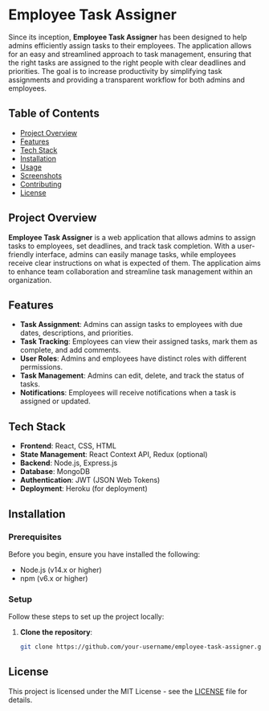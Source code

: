 # Employee Task Assigner

Since its inception, **Employee Task Assigner** has been designed to help admins efficiently assign tasks to their employees. The application allows for an easy and streamlined approach to task management, ensuring that the right tasks are assigned to the right people with clear deadlines and priorities. The goal is to increase productivity by simplifying task assignments and providing a transparent workflow for both admins and employees.

## Table of Contents
- [Project Overview](#project-overview)
- [Features](#features)
- [Tech Stack](#tech-stack)
- [Installation](#installation)
- [Usage](#usage)
- [Screenshots](#screenshots)
- [Contributing](#contributing)
- [License](#license)

## Project Overview
**Employee Task Assigner** is a web application that allows admins to assign tasks to employees, set deadlines, and track task completion. With a user-friendly interface, admins can easily manage tasks, while employees receive clear instructions on what is expected of them. The application aims to enhance team collaboration and streamline task management within an organization.

## Features
- **Task Assignment**: Admins can assign tasks to employees with due dates, descriptions, and priorities.
- **Task Tracking**: Employees can view their assigned tasks, mark them as complete, and add comments.
- **User Roles**: Admins and employees have distinct roles with different permissions.
- **Task Management**: Admins can edit, delete, and track the status of tasks.
- **Notifications**: Employees will receive notifications when a task is assigned or updated.

## Tech Stack
- **Frontend**: React, CSS, HTML
- **State Management**: React Context API, Redux (optional)
- **Backend**: Node.js, Express.js
- **Database**: MongoDB
- **Authentication**: JWT (JSON Web Tokens)
- **Deployment**: Heroku (for deployment)

## Installation

### Prerequisites
Before you begin, ensure you have installed the following:

- Node.js (v14.x or higher)
- npm (v6.x or higher)

### Setup

Follow these steps to set up the project locally:

1. **Clone the repository**:
   ```bash
   git clone https://github.com/your-username/employee-task-assigner.git
## License
This project is licensed under the MIT License - see the [LICENSE](LICENSE) file for details.
